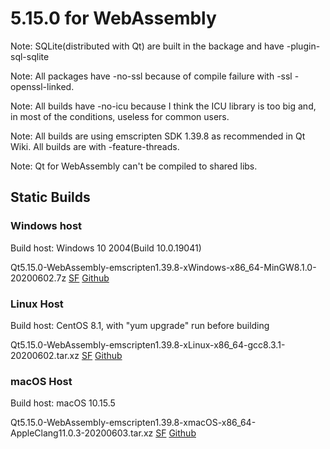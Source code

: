 # 5.15.0 for WebAssembly

Note: SQLite(distributed with Qt) are built in the backage and have -plugin-sql-sqlite

Note: All packages have -no-ssl because of compile failure with -ssl -openssl-linked.

Note: All builds have -no-icu because I think the ICU library is too big and, in most of the conditions, useless for common users.

Note: All builds are using emscripten SDK 1.39.8 as recommended in Qt Wiki. All builds are with -feature-threads.

Note: Qt for WebAssembly can't be compiled to shared libs.

## Static Builds

### Windows host

Build host: Windows 10 2004(Build 10.0.19041)

Qt5.15.0-WebAssembly-emscripten1.39.8-xWindows-x86_64-MinGW8.1.0-20200602.7z [SF](https://sourceforge.net/projects/fsu0413-qtbuilds/files/Qt5.15/WebAssembly/Qt5.15.0-WebAssembly-emscripten1.39.8-xWindows-x86_64-MinGW8.1.0-20200602.7z) [Github](https://github.com/Fsu0413/QtCompile/releases/download/release/Qt5.15.0-WebAssembly-emscripten1.39.8-xWindows-x86_64-MinGW8.1.0-20200602.7z)

### Linux Host

Build host: CentOS 8.1, with "yum upgrade" run before building

Qt5.15.0-WebAssembly-emscripten1.39.8-xLinux-x86_64-gcc8.3.1-20200602.tar.xz [SF](https://sourceforge.net/projects/fsu0413-qtbuilds/files/Qt5.15/WebAssembly/Qt5.15.0-WebAssembly-emscripten1.39.8-xLinux-x86_64-gcc8.3.1-20200602.tar.xz) [Github](https://github.com/Fsu0413/QtCompile/releases/download/release/Qt5.15.0-WebAssembly-emscripten1.39.8-xLinux-x86_64-gcc8.3.1-20200602.tar.xz)

### macOS Host

Build host: macOS 10.15.5

Qt5.15.0-WebAssembly-emscripten1.39.8-xmacOS-x86_64-AppleClang11.0.3-20200603.tar.xz [SF](https://sourceforge.net/projects/fsu0413-qtbuilds/files/Qt5.15/WebAssembly/Qt5.15.0-WebAssembly-emscripten1.39.8-xmacOS-x86_64-AppleClang11.0.3-20200603.tar.xz) [Github](https://github.com/Fsu0413/QtCompile/releases/download/release/Qt5.15.0-WebAssembly-emscripten1.39.8-xmacOS-x86_64-AppleClang11.0.3-20200603.tar.xz)
